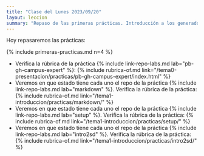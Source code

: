 ```yaml
---
title: "Clase del Lunes 2023/09/20"
layout: leccion
summary: "Repaso de las primeras prácticas. Introducción a los generadores estáticos de sitios web"
---
```


Hoy repasaremos las prácticas:

{% include primeras-practicas.md n=4 %}

* Verifica la rúbrica de la práctica {% include link-repo-labs.md lab="pb-gh-campus-expert" %}:
  {% include rubrica-of.md link="/tema0-presentacion/practicas/pb-gh-campus-expert/index.html" %}
* Veremos en que estado tiene cada uno el repo de la práctica {% include link-repo-labs.md lab="markdown" %}. Verifica la rúbrica de la práctica:
  {% include rubrica-of.md link="/tema1-introduccion/practicas/markdown/" %}
* Veremos en que estado tiene cada uno el repo de la práctica {% include link-repo-labs.md lab="setup" %}. Verifica la rúbrica de la práctica:
  {% include rubrica-of.md link="/tema1-introduccion/practicas/setup/" %}
* Veremos en que estado tiene cada uno el repo de la práctica {% include link-repo-labs.md lab="intro2sd" %}. Verifica la rúbrica de la práctica:
  {% include rubrica-of.md link="/tema1-introduccion/practicas/intro2sd/" %}